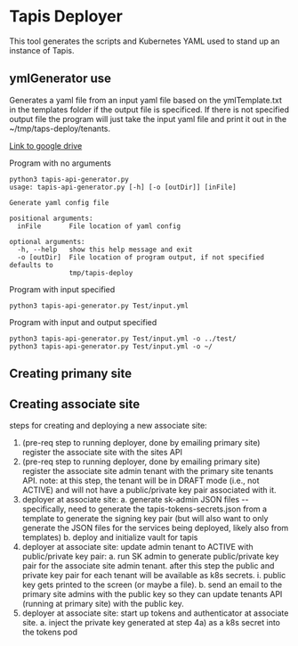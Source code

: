 # Tapis Deployer 

This tool generates the scripts and Kubernetes YAML used to stand up an instance of Tapis.

## ymlGenerator use
Generates a yaml file from an input yaml file based on the ymlTemplate.txt in the templates folder if the output file is specificed. 
If there is not specified output file the program will just take the input yaml file and print it out in the ~/tmp/taps-deploy/tenants.

[Link to google drive](https://drive.google.com/drive/folders/1lDgt-i3khEwJjzINGzK4FjX9x5NNlmT8?usp=sharing)


Program with no arguments
```
python3 tapis-api-generator.py 
usage: tapis-api-generator.py [-h] [-o [outDir]] [inFile]

Generate yaml config file

positional arguments:
  inFile       File location of yaml config

optional arguments:
  -h, --help   show this help message and exit
  -o [outDir]  File location of program output, if not specified defaults to
               tmp/tapis-deploy
```
Program with input specified
```
python3 tapis-api-generator.py Test/input.yml 
```
Program with input and output specified
```
python3 tapis-api-generator.py Test/input.yml -o ../test/
python3 tapis-api-generator.py Test/input.yml -o ~/
```

## Creating primany site

## Creating associate site

steps for creating and deploying a new associate site:
1. (pre-req step to running deployer, done by emailing primary site) register the associate site with the sites API
2. (pre-req step to running deployer, done by emailing primary site) register the associate site admin tenant with the primary site tenants API. note: at this step, the tenant will be in DRAFT mode (i.e., not ACTIVE) and will not have a public/private key pair associated with it.
3. deployer at associate site:
a. generate sk-admin JSON files -- specifically, need to generate the tapis-tokens-secrets.json from a template to generate the signing key pair (but will also want to only generate the JSON files for the services being deployed, likely also from templates) 
b. deploy and initialize vault for tapis
4. deployer at associate site: update admin tenant to ACTIVE with public/private key pair:
a. run SK admin to generate public/private key pair for the associate site admin tenant. after this step the public and private key pair for each tenant will be available as k8s secrets.
i. public key gets printed to the screen (or maybe a file).
b. send an email to the primary site admins with the public key so they can update tenants API (running at primary site) with the public key.
5. deployer at associate site: start up tokens and authenticator at associate site.
a. inject the private key generated at step 4a) as a k8s secret into the tokens pod